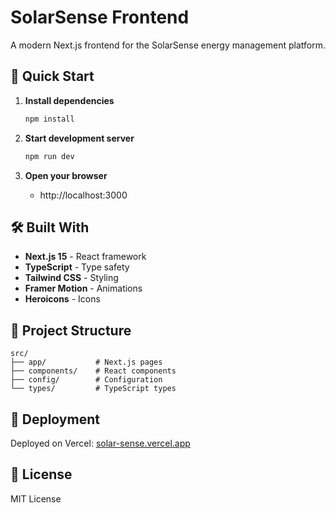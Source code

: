# SolarSense Frontend

A modern Next.js frontend for the SolarSense energy management platform.

## 🚀 Quick Start

1. **Install dependencies**
   ```bash
   npm install
   ```

2. **Start development server**
   ```bash
   npm run dev
   ```

3. **Open your browser**
   - http://localhost:3000

## 🛠️ Built With

- **Next.js 15** - React framework
- **TypeScript** - Type safety
- **Tailwind CSS** - Styling
- **Framer Motion** - Animations
- **Heroicons** - Icons

## 📁 Project Structure

```
src/
├── app/           # Next.js pages
├── components/    # React components
├── config/        # Configuration
└── types/         # TypeScript types
```

## 🚀 Deployment

Deployed on Vercel: [solar-sense.vercel.app](https://solar-sense.vercel.app)

## 📄 License

MIT License